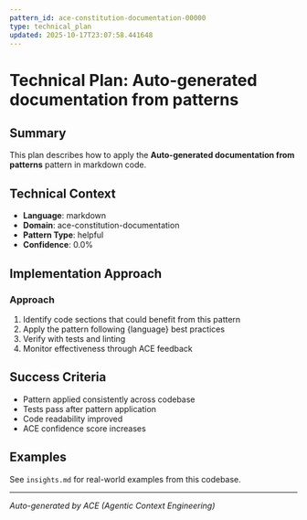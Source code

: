 ```yaml
---
pattern_id: ace-constitution-documentation-00000
type: technical_plan
updated: 2025-10-17T23:07:58.441648
---
```

# Technical Plan: Auto-generated documentation from patterns

## Summary

This plan describes how to apply the **Auto-generated documentation from patterns** pattern in markdown code.

## Technical Context

- **Language**: markdown
- **Domain**: ace-constitution-documentation
- **Pattern Type**: helpful
- **Confidence**: 0.0%

## Implementation Approach

### Approach

1. Identify code sections that could benefit from this pattern
2. Apply the pattern following {language} best practices
3. Verify with tests and linting
4. Monitor effectiveness through ACE feedback

## Success Criteria

- Pattern applied consistently across codebase
- Tests pass after pattern application
- Code readability improved
- ACE confidence score increases

## Examples

See `insights.md` for real-world examples from this codebase.

---

*Auto-generated by ACE (Agentic Context Engineering)*
